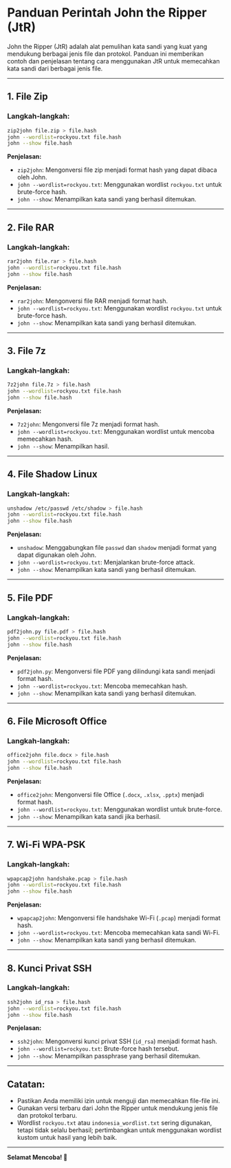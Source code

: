 # Panduan Perintah John the Ripper (JtR)

John the Ripper (JtR) adalah alat pemulihan kata sandi yang kuat yang mendukung berbagai jenis file dan protokol. Panduan ini memberikan contoh dan penjelasan tentang cara menggunakan JtR untuk memecahkan kata sandi dari berbagai jenis file.

---
## 1. File Zip
### Langkah-langkah:
```bash
zip2john file.zip > file.hash
john --wordlist=rockyou.txt file.hash
john --show file.hash
```
**Penjelasan:**
- `zip2john`: Mengonversi file zip menjadi format hash yang dapat dibaca oleh John.
- `john --wordlist=rockyou.txt`: Menggunakan wordlist `rockyou.txt` untuk brute-force hash.
- `john --show`: Menampilkan kata sandi yang berhasil ditemukan.

---
## 2. File RAR
### Langkah-langkah:
```bash
rar2john file.rar > file.hash
john --wordlist=rockyou.txt file.hash
john --show file.hash
```
**Penjelasan:**
- `rar2john`: Mengonversi file RAR menjadi format hash.
- `john --wordlist=rockyou.txt`: Menggunakan wordlist `rockyou.txt` untuk brute-force hash.
- `john --show`: Menampilkan kata sandi yang berhasil ditemukan.

---
## 3. File 7z
### Langkah-langkah:
```bash
7z2john file.7z > file.hash
john --wordlist=rockyou.txt file.hash
john --show file.hash
```
**Penjelasan:**
- `7z2john`: Mengonversi file 7z menjadi format hash.
- `john --wordlist=rockyou.txt`: Menggunakan wordlist untuk mencoba memecahkan hash.
- `john --show`: Menampilkan hasil.

---
## 4. File Shadow Linux
### Langkah-langkah:
```bash
unshadow /etc/passwd /etc/shadow > file.hash
john --wordlist=rockyou.txt file.hash
john --show file.hash
```
**Penjelasan:**
- `unshadow`: Menggabungkan file `passwd` dan `shadow` menjadi format yang dapat digunakan oleh John.
- `john --wordlist=rockyou.txt`: Menjalankan brute-force attack.
- `john --show`: Menampilkan kata sandi yang berhasil ditemukan.

---
## 5. File PDF
### Langkah-langkah:
```bash
pdf2john.py file.pdf > file.hash
john --wordlist=rockyou.txt file.hash
john --show file.hash
```
**Penjelasan:**
- `pdf2john.py`: Mengonversi file PDF yang dilindungi kata sandi menjadi format hash.
- `john --wordlist=rockyou.txt`: Mencoba memecahkan hash.
- `john --show`: Menampilkan kata sandi yang berhasil ditemukan.

---
## 6. File Microsoft Office
### Langkah-langkah:
```bash
office2john file.docx > file.hash
john --wordlist=rockyou.txt file.hash
john --show file.hash
```
**Penjelasan:**
- `office2john`: Mengonversi file Office (`.docx`, `.xlsx`, `.pptx`) menjadi format hash.
- `john --wordlist=rockyou.txt`: Menggunakan wordlist untuk brute-force.
- `john --show`: Menampilkan kata sandi jika berhasil.

---
## 7. Wi-Fi WPA-PSK
### Langkah-langkah:
```bash
wpapcap2john handshake.pcap > file.hash
john --wordlist=rockyou.txt file.hash
john --show file.hash
```
**Penjelasan:**
- `wpapcap2john`: Mengonversi file handshake Wi-Fi (`.pcap`) menjadi format hash.
- `john --wordlist=rockyou.txt`: Mencoba memecahkan kata sandi Wi-Fi.
- `john --show`: Menampilkan kata sandi yang berhasil ditemukan.

---
## 8. Kunci Privat SSH
### Langkah-langkah:
```bash
ssh2john id_rsa > file.hash
john --wordlist=rockyou.txt file.hash
john --show file.hash
```
**Penjelasan:**
- `ssh2john`: Mengonversi kunci privat SSH (`id_rsa`) menjadi format hash.
- `john --wordlist=rockyou.txt`: Brute-force hash tersebut.
- `john --show`: Menampilkan passphrase yang berhasil ditemukan.

---
## Catatan:
- Pastikan Anda memiliki izin untuk menguji dan memecahkan file-file ini.
- Gunakan versi terbaru dari John the Ripper untuk mendukung jenis file dan protokol terbaru.
- Wordlist `rockyou.txt` atau `indonesia_wordlist.txt` sering digunakan, tetapi tidak selalu berhasil; pertimbangkan untuk menggunakan wordlist kustom untuk hasil yang lebih baik.

---
**Selamat Mencoba! 🚀**

